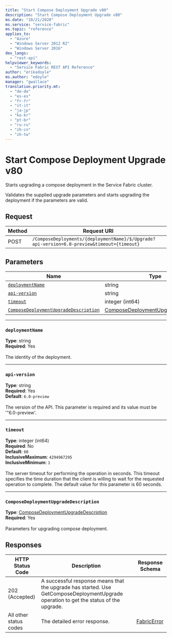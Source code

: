 ```yaml
---
title: "Start Compose Deployment Upgrade v80"
description: "Start Compose Deployment Upgrade v80"
ms.date: "10/21/2020"
ms.service: "service-fabric"
ms.topic: "reference"
applies_to: 
  - "Azure"
  - "Windows Server 2012 R2"
  - "Windows Server 2016"
dev_langs: 
  - "rest-api"
helpviewer_keywords: 
  - "Service Fabric REST API Reference"
author: "erikadoyle"
ms.author: "edoyle"
manager: "gwallace"
translation.priority.mt: 
  - "de-de"
  - "es-es"
  - "fr-fr"
  - "it-it"
  - "ja-jp"
  - "ko-kr"
  - "pt-br"
  - "ru-ru"
  - "zh-cn"
  - "zh-tw"
---
```

# Start Compose Deployment Upgrade v80
Starts upgrading a compose deployment in the Service Fabric cluster.

Validates the supplied upgrade parameters and starts upgrading the deployment if the parameters are valid.

## Request
| Method | Request URI |
| ------ | ----------- |
| POST | `/ComposeDeployments/{deploymentName}/$/Upgrade?api-version=6.0-preview&timeout={timeout}` |


## Parameters
| Name | Type | Required | Location |
| --- | --- | --- | --- |
| [`deploymentName`](#deploymentname) | string | Yes | Path |
| [`api-version`](#api-version) | string | Yes | Query |
| [`timeout`](#timeout) | integer (int64) | No | Query |
| [`ComposeDeploymentUpgradeDescription`](#composedeploymentupgradedescription) | [ComposeDeploymentUpgradeDescription](sfclient-v80-model-composedeploymentupgradedescription.md) | Yes | Body |

____
### `deploymentName`
__Type__: string <br/>
__Required__: Yes<br/>
<br/>
The identity of the deployment.

____
### `api-version`
__Type__: string <br/>
__Required__: Yes<br/>
__Default__: `6.0-preview` <br/>
<br/>
The version of the API. This parameter is required and its value must be '"6.0-preview'.

____
### `timeout`
__Type__: integer (int64) <br/>
__Required__: No<br/>
__Default__: `60` <br/>
__InclusiveMaximum__: `4294967295` <br/>
__InclusiveMinimum__: `1` <br/>
<br/>
The server timeout for performing the operation in seconds. This timeout specifies the time duration that the client is willing to wait for the requested operation to complete. The default value for this parameter is 60 seconds.

____
### `ComposeDeploymentUpgradeDescription`
__Type__: [ComposeDeploymentUpgradeDescription](sfclient-v80-model-composedeploymentupgradedescription.md) <br/>
__Required__: Yes<br/>
<br/>
Parameters for upgrading compose deployment.

## Responses

| HTTP Status Code | Description | Response Schema |
| --- | --- | --- |
| 202 (Accepted) | A successful response means that the upgrade has started. Use GetComposeDeploymentUpgrade operation to get the status of the upgrade.<br/> |  |
| All other status codes | The detailed error response.<br/> | [FabricError](sfclient-v80-model-fabricerror.md) |
